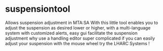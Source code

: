 # suspensiontool
Allows suspension adjustment in MTA:SA
With this little tool enables you to adjust the suspension as desired lower or higher, with a multi-language system with customized alerts, easy gui facilitate the suspension adjustment why use a handling editor super complicated if you can easily adjust your suspension with the mouse wheel try the LHARC Systems !
